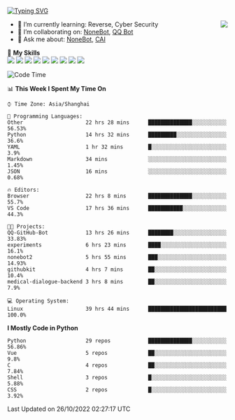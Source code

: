 [![Typing SVG](https://readme-typing-svg.herokuapp.com?size=25&duration=2500&color=8C43EA&vCenter=true&width=200&height=40&lines=Hi+there+%F0%9F%91%8B%F0%9F%8F%BB;I'm+yanyongyu)](https://git.io/typing-svg)

<a href="#">
  <img align="right" src="https://github-readme-stats.vercel.app/api?username=yanyongyu&count_private=true&show_icons=true&bg_color=15,f2f7fd,E0EAFC" />
</a>

- 🌱 I’m currently learning: Reverse, Cyber Security
- 👯 I’m collaborating on: [NoneBot](https://github.com/nonebot), [QQ Bot](https://github.com/Mrs4s/go-cqhttp)
- 💬 Ask me about: [NoneBot](https://github.com/nonebot), [CAI](https://github.com/cscs181/CAI)

🌟 **My Skills**  
![](https://img.shields.io/badge/-Python-3e74a2?style=flat-square&logo=Python&logoColor=fff)
![](https://img.shields.io/badge/-Node.js-339933?style=flat-square&logo=Node.js&logoColor=fff)
![](https://img.shields.io/badge/-Vue-4fc08d?style=flat-square&logo=Vue.js&logoColor=fff)
![](https://img.shields.io/badge/-React-2d98ce?style=flat-square&logo=React&logoColor=fff)
![](https://img.shields.io/badge/-Docker-2496ED?style=flat-square&logo=Docker&logoColor=fff)
![](https://img.shields.io/badge/-Linux-000000?style=flat-square&logo=Linux&logoColor=fff)
![](https://img.shields.io/badge/-MySQL-4479A1?style=flat-square&logo=MySQL&logoColor=fff)
![](https://img.shields.io/badge/-Redis-DC382D?style=flat-square&logo=Redis&logoColor=fff)
![](https://img.shields.io/badge/-MongoDB-47A248?style=flat-square&logo=MongoDB&logoColor=fff)

<!--START_SECTION:waka-->
![Code Time](http://img.shields.io/badge/Code%20Time-3%2C104%20hrs%208%20mins-blue)

📊 **This Week I Spent My Time On** 

```text
⌚︎ Time Zone: Asia/Shanghai

💬 Programming Languages: 
Other                    22 hrs 28 mins      ██████████████░░░░░░░░░░░   56.53% 
Python                   14 hrs 32 mins      █████████░░░░░░░░░░░░░░░░   36.6% 
YAML                     1 hr 32 mins        █░░░░░░░░░░░░░░░░░░░░░░░░   3.9% 
Markdown                 34 mins             ░░░░░░░░░░░░░░░░░░░░░░░░░   1.45% 
JSON                     16 mins             ░░░░░░░░░░░░░░░░░░░░░░░░░   0.68%

🔥 Editors: 
Browser                  22 hrs 8 mins       ██████████████░░░░░░░░░░░   55.7% 
VS Code                  17 hrs 36 mins      ███████████░░░░░░░░░░░░░░   44.3%

🐱‍💻 Projects: 
QQ-GitHub-Bot            13 hrs 26 mins      ████████░░░░░░░░░░░░░░░░░   33.83% 
experiments              6 hrs 23 mins       ████░░░░░░░░░░░░░░░░░░░░░   16.1% 
nonebot2                 5 hrs 55 mins       ███░░░░░░░░░░░░░░░░░░░░░░   14.93% 
githubkit                4 hrs 7 mins        ██░░░░░░░░░░░░░░░░░░░░░░░   10.4% 
medical-dialogue-backend 3 hrs 8 mins        ██░░░░░░░░░░░░░░░░░░░░░░░   7.9%

💻 Operating System: 
Linux                    39 hrs 44 mins      █████████████████████████   100.0%

```

**I Mostly Code in Python** 

```text
Python                   29 repos            ██████████████░░░░░░░░░░░   56.86% 
Vue                      5 repos             ██░░░░░░░░░░░░░░░░░░░░░░░   9.8% 
C                        4 repos             ██░░░░░░░░░░░░░░░░░░░░░░░   7.84% 
Shell                    3 repos             █░░░░░░░░░░░░░░░░░░░░░░░░   5.88% 
CSS                      2 repos             █░░░░░░░░░░░░░░░░░░░░░░░░   3.92%

```



 Last Updated on 26/10/2022 02:27:17 UTC
<!--END_SECTION:waka-->
